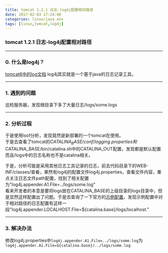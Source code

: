 ```yaml
---
title: tomcat 1.2.1 日志-log4j配置相对路径
date: 2017-02-03 17:24:00
categories: linux/java_env
tags: [linux,tomcat,log4j]
---
```

### tomcat 1.2.1 日志-log4j配置相对路径

---

### 0. 什么是log4j？
[tomcat6中的log文档](https://tomcat.apache.org/tomcat-6.0-doc/logging.html)
log4j其实就是一个基于java的日志记录工具。

---

### 1. 遇到的问题
巡检服务器，发现根目录下多了大量日志/logs/some.logs  

---

### 2. 分析过程
于是使用lsof分析，发现竟然是新部署的一个tomcat在使用。  
于是去查看了tomcat的$CATALINA_BASE/conf/logging.properties和$CATALINA_BASE/bin/catalina.sh中的CATALINA_OUT配置，发现都是默认配置  而且/logs中的日志名称也不是catalina相关。

于是，分析可能是采用其他日志工具记录的日志，前去代码目录下的WEB-INF/classes/查看，果然有log4j的配置文件log4j.properties，查看文件内容，重点关注日志文件path配置，找到了相关配置为"log4j.appender.A1.File=../logs/some.log"  
看来开发者的本意是要将logs放在CATALINA_BASE的上级目录的logs目录中，但是显然这样配置出了问题。于是去查询了一下官方的[示例配置](https://tomcat.apache.org/tomcat-6.0-doc/logging.html)，发现示例配置中对于相对路径的日志配置有这样一段"log4j.appender.LOCALHOST.File=${catalina.base}/logs/localhost."  

---

### 3. 解决办法
修改log4j.properties中`log4j.appender.A1.File=../logs/some.log`为`log4j.appender.A1.File=${catalina.base}/../logs/some.log`
